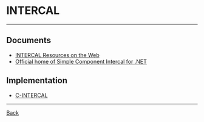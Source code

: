# INTERCAL

---

## Documents

- [INTERCAL Resources on the Web](https://www.muppetlabs.com/~breadbox/intercal/)
- [Official home of Simple Component Intercal for .NET](https://github.com/jawhitti/INTERCAL)

## Implementation

- [C-INTERCAL](./Implementation/C-INTERCAL.md)

---

[Back](./readme.md)

